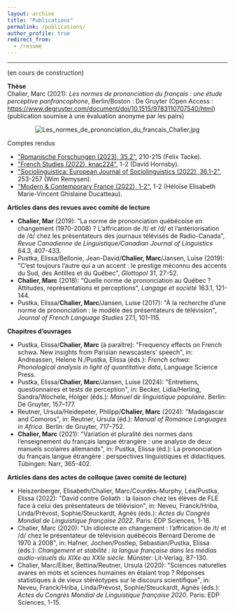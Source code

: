 ```yaml
---
layout: archive
title: "Publications"
permalink: /publications/
author_profile: true
redirect_from:
  - /resume
---
```

---
(en cours de construction)

**Thèse**
<br>Chalier, Marc (2021): <i>Les normes de prononciation du français : une étude perceptive panfrancophone</i>, Berlin/Boston : De Gruyter (Open Access : https://www.degruyter.com/document/doi/10.1515/9783110707540/html)
<br>(publication soumise à une évaluation anonyme par les pairs)

<center> <img src="https://studip.uni-passau.de/studip/sendfile.php?type=0&amp;file_id=2fb46abb9e8bde242bff96f3f5fd142f&amp;file_name=Les_normes_de_prononciation_du_francais_Chalier.jpg" alt="Les_normes_de_prononciation_du_francais_Chalier.jpg"> </center>

Comptes rendus
* <a href="https://www.klostermann.de/epages/63574303.sf/de_DE/?ObjectPath=/Shops/63574303/Products/4004">"Romanische Forschungen (2023), 35.2"</a>, 210-215 (Felix Tacke).
* <a href="https://academic.oup.com/fs/article-abstract/77/1/158/6927035?redirectedFrom=fulltext">"French Studies (2022), knac224"</a>, 1-2 (David Hornsby).
* <a href="https://www.usherbrooke.ca/crifuq/fileadmin/sites/crifuq/uploads/Remysen-2022__cr_Chalier_.pdf">"Sociolinguistica: European Journal of Sociolinguistics (2022), 36.1-2"</a>, 253-257 (Wim Remysen).
* <a href="https://www.tandfonline.com/doi/full/10.1080/09639489.2022.2047625?needAccess=true">"Modern & Contemporary France (2022), 1-2"</a>, 1-2 (Héloïse Elisabeth Marie-Vincent Ghislaine Ducatteau).

**Articles dans des revues avec comité de lecture**
* <b>Chalier, Mar</b> (2019): "La norme de prononciation québécoise en changement (1970-2008) ? L’affrication de /t/ et /d/ et l’antériorisation de /ɑ̃/ chez les présentateurs des journaux télévisés de Radio-Canada", <i>Revue Canadienne de Linguistique/Canadian Journal of Linguistics</i> 64.3, 407-433.
* Pustka, Elissa/Bellonie, Jean-David/<b>Chalier, Marc</b>/Jansen, Luise (2019): "C’est toujours l’autre qui a un accent : le prestige méconnu des accents du Sud, des Antilles et du Québec", <i>Glottopol</i> 31, 27-52.
* <b>Chalier, Marc</b> (2018): "Quelle norme de prononciation au Québec ? Attitudes, représentations et perceptions", <i>Langage et société</i> 163.1, 121-144.
* Pustka, Elissa/<b>Chalier, Marc</b>/Jansen, Luise (2017): "À la recherche d’une norme de prononciation : le modèle des présentateurs de télévision", <i>Journal of French Language Studies</i> 27.1, 101-115.

**Chapitres d’ouvrages**
* Pustka, Elissa/<b>Chalier, Marc</b> (à paraître): "Frequency effects on French schwa. New insights from Parisian newscasters’ speech", in: Andreassen, Helene N./Pustka, Elissa (éds.): <i>French schwa: Phonological analysis in light of quantitative data</i>, Language Science Press.
* Pustka, Elissa/<b>Chalier, Marc</b>/Jansen, Luise (2024): "Entretiens, questionnaires et tests de perception", in: Becker, Lidia/Herling, Sandra/Wochele, Holger (éds.): <i>Manuel de linguistique populaire</i>. Berlin: De Gruyter, 157–177.
* Reutner, Ursula/Heidepeter, Philipp/<b>Chalier, Marc</b> (2024): "Madagascar and Comoros", in: Reutner, Ursula (éd.): <i>Manual of Romance Languages in Africa</i>. Berlin: de Gruyter, 717–752.
* <b>Chalier, Marc</b> (2021): "Variation et pluralité des normes dans l’enseignement du français langue étrangère : une analyse de deux manuels scolaires allemands", in: Pustka, Elissa (éd.): La prononciation du français langue étrangère : perspectives linguistiques et didactiques. Tübingen: Narr, 365-402.

**Articles dans des actes de colloque (avec comité de lecture)**
* Heiszenberger, Elisabeth/Chalier, Marc/Courdès-Murphy, Léa/Pustka, Elissa (2022): "David contre Goliath : la liaison chez les élèves de FLE face à celui des présentateurs de télévision", in: Neveu, Franck/Hriba, Linda/Prévost, Sophie/Steuckardt, Agnès (éds.): <i>Actes du Congrès Mondial de Linguistique française 2022</i>. Paris: EDP Sciences, 1-16.
* Chalier, Marc (2020): "Un idiolecte en changement : l’affrication de /t/ et /d/ chez le présentateur de télévision québécois Bernard Derome de 1970 à 2008", in: Hafner, Jochen/Postlep, Sebastian/Pustka, Elissa (éds.): <i>Changement et stabilité : la langue française dans les médias audio-visuels du XIXe au XXIe siècle</i>. Münster: Lit-Verlag, 87-130.
* Chalier, Marc/Eiber, Bettina/Reutner, Ursula (2020): "Sciences naturelles avares en mots et sciences humaines en étalant trop ? Réponses statistiques à de vieux stéréotypes sur le discours scientifique", in: Neveu, Franck/Hriba, Linda/Prévost, Sophie/Steuckardt, Agnès (éds.): <i>Actes du Congrès Mondial de Linguistique française 2020</i>. Paris: EDP Sciences, 1-15.
